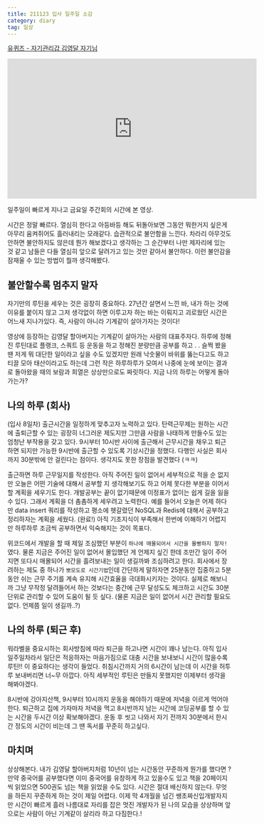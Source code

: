 ```yaml
---
title: 211123 입사 일주일 소감
category: diary
tag: 일상
---
```


[유퀴즈 - 자기관리갑 김영달 자기님 ](https://youtu.be/rLtFCm_MJJE)

<iframe width="560" height="315" src="https://www.youtube.com/embed/rLtFCm_MJJE" title="YouTube video player" frameborder="0" allow="accelerometer; autoplay; clipboard-write; encrypted-media; gyroscope; picture-in-picture" allowfullscreen></iframe>

일주일이 빠르게 지나고 금요일 주간회의 시간에 본 영상.


시간은 정말 빠르다. 열심히 한다고 아등바등 해도 뒤돌아보면 그동안 뭐한거지 싶은게 아무리 움켜쥐어도 흘러내리는 모래같다. 습관적으로 불안함을 느낀다. 차라리 아무것도 안하면 불안하지도 않은데 뭔가 해보겠다고 생각하는 그 순간부터 나만 제자리에 있는 것 같고 남들은 다들 열심히 앞으로 달려가고 있는 것만 같아서 불안하다. 이런 불안감을 잠재울 수 있는 방법이 뭘까 생각해봤다. 


## 불안할수록 멈추지 말자 
자기만의 루틴을 세우는 것은 굉장히 중요하다. 27년간 살면서 느낀 바, 내가 하는 것에 이유를 붙이지 않고 그저 생각없이 하면 이루고자 하는 바는 이뤄지고 괴로웠던 시간은 어느새 지나가있다. 즉, 사람이 아니라 기계같이 살아가자는 것이다!


영상에 등장하는 김영달 할아버지는 기계같이 살아가는 사람의 대표주자다. 하루에 정해진 루틴대로 플랭크, 스쿼트 등 운동을 하고 정해진 분량만큼 공부를 하고 . . 슬쩍 봤을 땐 저게 뭐 대단한 일이라고 싶을 수도 있겠지만 원래 낙숫물이 바위를 뚫는다고도 하고 티끌 모아 태산이라고도 하는데 그런 작은 하루하루가 모여서 나중에 눈에 보이는 결과로 돌아왔을 때의 보람과 희열은 상상만으로도 짜릿하다. 지금 나의 하루는 어떻게 돌아가는가? 


## 나의 하루 (회사)
(입사 8일차)
출근시간을 일정하게 맞추고자 노력하고 있다. 탄력근무제는 원하는 시간에 출퇴근할 수 있는 굉장히 너그러운 제도지만 그만큼 사람을 나태하게 만들수도 있는 엄청난 부작용을 갖고 있다. 9시부터 10시반 사이에 출근해서 근무시간을 채우고 퇴근하면 되지만 가능한 9시반에 출근할 수 있도록 기상시간을 정했다. 다행인 사실은 회사까지 30분밖에 안 걸린다는 점이다. 생각지도 못한 장점을 발견했다 (ㅋㅋ)



출근하면 하루 근무일지를 작성한다. 아직 주어진 일이 없어서 세부적으로 적을 순 없지만 오늘은 어떤 기술에 대해서 공부할 지 생각해보기도 하고 어제 못다한 부분을 이어서 할 계획을 세우기도 한다. 개발공부는 끝이 없기때문에 이정표가 없이는 쉽게 길을 잃을 수 있다. 그래서 계획을 더 촘촘하게 세우려고 노력한다. 예를 들어서 오늘은 어제 하다만 data insert 쿼리를 작성하고 평소에 헷갈렸던 NoSQL과 Redis에 대해서 공부하고 정리하자는 계획을 세웠다. (완료!) 아직 기초지식이 부족해서 한번에 이해하기 어렵지만 하루하루 조금씩 공부하면서 익숙해지는 것이 목표다.


위코드에서 개발을 할 때 제일 조심했던 부분이 `하나에 매몰되어서 시간을 몰빵하지 말자!`였다. 물론 지금은 주어진 일이 없어서 몰입했던 게 언제지 싶긴 한데 조만간 일이 주어지면 또다시 매몰되어 시간을 흘려보내는 일이 생길까봐 조심하려고 한다. 회사에서 장려하는 제도 중 하나가 `뽀모도로 시간기법`인데 간단하게 말하자면 25분동안 집중하고 5분동안 쉬는 근무 주기를 계속 유지해 시간효율을 극대화시키자는 것이다. 실제로 해보니까 그냥 무작정 달려들어서 하는 것보다는 중간에 근무 달성도도 체크하고 시간도 30분 단위로 관리할 수 있어 도움이 될 듯 싶다. (물론 지금은 일이 없어서 시간 관리할 필요도 없다. 언제쯤 일이 생길까..?)


## 나의 하루 (퇴근 후)

워라벨을 중요시하는 회사방침에 따라 퇴근을 하고나면 시간이 꽤나 남는다. 아직 입사 일주일차라서 일단은 적응하자는 마음가짐으로 대충 시간을 보내보니 시간이 많을수록 루틴!! 이 중요하다는 생각이 들었다. 취침시간까지 거의 6시간이 남는데 이 시간을 허투루 보내버리면 너~무 아깝다. 아직 세부적인 루틴은 만들지 못했지만 이제부터 생각을 해봐야겠다. 


8시반에 강아지산책, 9시부터 10시까지 운동을 해야하기 때문에 저녁을 이르게 먹어야한다. 퇴근하고 집에 가자마자 저녁을 먹고 8시반까지 남는 시간에 코딩공부를 할 수 있는 시간을 두시간 이상 확보해야겠다. 운동 후 씻고 나와서 자기 전까지 30분에서 한시간 정도의 시간이 비는데 그 땐 독서를 꾸준히 하고싶다. 


## 마치며

상상해본다. 내가 김영달 할아버지처럼 10년이 넘는 시간동안 꾸준하게 뭔가를 했다면 ? 만약 중국어를 공부했다면 이미 중국어를 유창하게 하고 있을수도 있고 책을 20페이지씩 읽었으면 500권도 넘는 책을 읽었을 수도 있다. 시간은 절대 배신하지 않는다. 무엇을 하든지 꾸준하게 하는 것이 제일 어렵다. 이제 막 4개월을 넘긴 쌩초짜신입개발자지만 시간이 빠르게 흘러 나름대로 자리를 잡은 멋진 개발자가 된 나의 모습을 상상하며 앞으로는 사람이 아닌 기계같이 살리라 하고 다짐한다.!